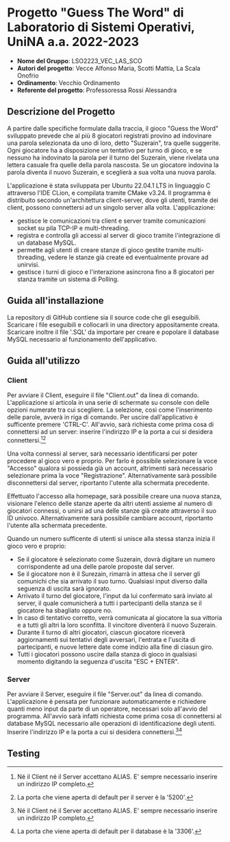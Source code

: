 # Progetto "Guess The Word" di Laboratorio di Sistemi Operativi, UniNA a.a. 2022-2023
- **Nome del Gruppo**: LSO2223_VEC_LAS_SCO
- **Autori del progetto**: Vecce Alfonso Maria, Scotti Mattia, La Scala Onofrio
- **Ordinamento**: Vecchio Ordinamento
- **Referente del progetto**: Professoressa Rossi Alessandra

## Descrizione del Progetto
A partire dalle specifiche formulate dalla traccia, il gioco "Guess the Word" sviluppato prevede che al più 8 giocatori registrati provino ad indovinare una parola selezionata da uno di loro, detto "Suzerain", tra quelle suggerite. Ogni giocatore ha a disposizione un tentativo per turno di gioco, e se nessuno ha indovinato la parola per il turno del Suzerain, viene rivelata una lettera casuale fra quelle della parola nascosta. Se un giocatore indovina la parola diventa il nuovo Suzerain, e sceglierà a sua volta una nuova parola.

L'applicazione è stata sviluppata per Ubuntu 22.04.1 LTS in linguaggio C attraverso l'IDE CLion, e compilata tramite CMake v3.24. Il programma è distribuito secondo un'architettura client-server, dove gli utenti, tramite dei client, possono connettersi ad un singolo server alla volta. L'applicazione:
- gestisce le comunicazioni tra client e server tramite comunicazioni socket su pila TCP-IP e multi-threading.
- registra e controlla gli accessi al server di gioco tramite l'integrazione di un database MySQL.
- permette agli utenti di creare stanze di gioco gestite tramite multi-threading, vedere le stanze già create ed eventualmente provare ad unirvisi.
- gestisce i turni di gioco e l'interazione asincrona fino a 8 giocatori per stanza tramite un sistema di Polling.

## Guida all'installazione
La repository di GitHub contiene sia il source code che gli eseguibili. Scaricare i file eseguibili e collocarli in una directory appositamente creata. Scaricare inoltre il file '.SQL' da importare per creare e popolare il database MySQL necessario al funzionamento dell'applicativo.

## Guida all'utilizzo
### Client
Per avviare il Client, eseguire il file "Client.out" da linea di comando. L'applicazione si articola in una serie di schermate su console con delle opzioni numerate tra cui scegliere. La selezione, così come l'inserimento delle parole, avverà in riga di comando. Per uscire dall'applicativo è sufficente premere 'CTRL-C'.
All'avvio, sarà richiesta come prima cosa di connettersi ad un server: inserire l'indirizzo IP e la porta a cui si desidera connettersi.[^1][^2]

Una volta connessi al server, sarà necessario identificarsi per poter procedere al gioco vero e proprio. Per farlo è possibile selezionare la voce "Accesso" qualora si possieda già un account, altrimenti sarà necessario selezionare prima la voce "Registrazione". Alternativamente sarà possibile disconnettersi dal server, riportanto l'utente alla schermata precedente.

Effettuato l'accesso alla homepage, sarà possibile creare una nuova stanza, visionare l'elenco delle stanze aperte da altri utenti assieme al numero di giocatori connessi, o unirsi ad una delle stanze già create attraverso il suo ID univoco. Alternativamente sarà possibile cambiare account, riportanto l'utente alla schermata precedente.

Quando un numero sufficente di utenti si unisce alla stessa stanza inizia il gioco vero e proprio:
- Se il giocatore è selezionato come Suzerain, dovrà digitare un numero corrispondente ad una delle parole proposte dal server.
- Se il giocatore non è il Surezain, rimarrà in attesa che il server gli comunichi che sia arrivato il suo turno. Qualsiasi input diverso dalla seguenza di uscita sarà ignorato.
- Arrivato il turno del giocatore, l'input da lui confermato sarà inviato al server, il quale comunicherà a tutti i partecipanti della stanza se il giocatore ha sbagliato oppure no.
- In caso di tentativo corretto, verrà comunicata al giocatore la sua vittoria e a tutti gli altri la loro sconfitta. Il vincitore diventerà il nuovo Suzerain.
- Durante il turno di altri giocatori, ciascun giocatore riceverà aggiornamenti sui tentativi degli avversari, l'entrata e l'uscita di partecipanti, e nuove lettere date come indizio alla fine di ciasun giro.
- Tutti i giocatori possono uscire dalla stanza di gioco in qualsiasi momento digitando la seguenza d'uscita "ESC + ENTER".

### Server
Per avviare il Server, eseguire il file "Server.out" da linea di comando. L'applicazione è pensata per funzionare automaticamente e richiedere quanti meno input da parte di un operatore, necessari solo all'avvio del programma. All'avvio sarà infatti richiesta come prima cosa di connettersi al database MySQL necessario alle operazioni di identificazione degli utenti. Inserire l'indirizzo IP e la porta a cui si desidera connettersi.[^1][^3]

## Testing


[^1]: Né il Client né il Server accettano ALIAS. E' sempre necessario inserire un indirizzo IP completo.
[^2]: La porta che viene aperta di default per il server è la '5200'.
[^3]: La porta che viene aperta di default per il database è la '3306'.
